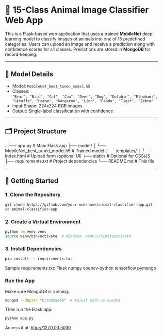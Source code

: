 # 🐾 15-Class Animal Image Classifier Web App

This is a Flask-based web application that uses a trained **MobileNet** deep learning model to classify images of animals into one of 15 predefined categories. Users can upload an image and receive a prediction along with confidence scores for all classes. Predictions are stored in **MongoDB** for record-keeping.

---

## 🧠 Model Details

- Model: `MobileNet_best_tuned_model.h5`
- Classes:  
  `"Bear", "Bird", "Cat", "Cow", "Deer", "Dog", "Dolphin", "Elephant", "Giraffe", "Horse", "Kangaroo", "Lion", "Panda", "Tiger", "Zebra"`
- Input Shape: 224x224 RGB images
- Output: Single-label classification with confidence

---

## 🗂️ Project Structure

.
├── app.py # Main Flask app
├── model/
│ └── MobileNet_best_tuned_model.h5 # Trained model
├── templates/
│ └── index.html # Upload form (optional UI)
├── static/ # Optional for CSS/JS
├── requirements.txt # Project dependencies
└── README.md # This file


---

## 🚀 Getting Started

### 1. Clone the Repository

```bash
git clone https://github.com/your-username/animal-classifier-app.git
cd animal-classifier-app
```

### 2. Create a Virtual Environment
```bash
python -m venv venv
source venv/bin/activate  # Windows: venv\Scripts\activate
```

### 3. Install Dependencies
```bash 
pip install -r requirements.txt
```
Sample requirements.txt:
Flask
numpy
opencv-python
tensorflow
pymongo


### Run the App
Make sure MongoDB is running:
```bash
mongod --dbpath "C:/data/db"  # Adjust path as needed
```

Then run the Flask app:
```bash
python app.py
```
Access it at: http://127.0.0.1:5000